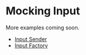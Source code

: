 # Mocking Input
More examples coming soon.

* [Input Sender](Input-Sender)
* [Input Factory](Input-Factory)